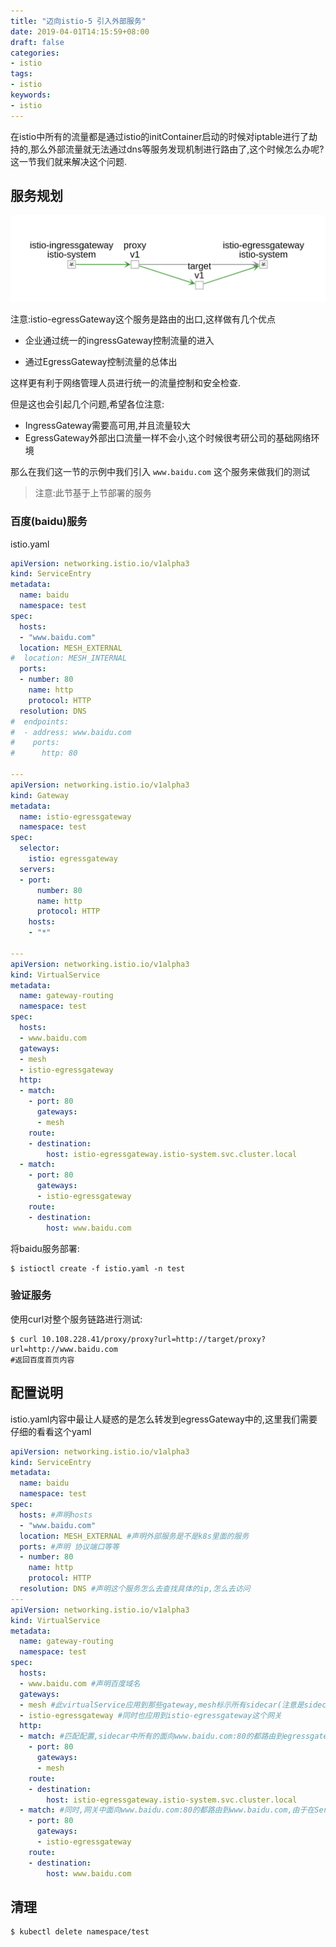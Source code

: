 ```yaml
---
title: "迈向istio-5 引入外部服务"
date: 2019-04-01T14:15:59+08:00
draft: false
categories:
- istio
tags:
- istio
keywords:
- istio
---
```


在istio中所有的流量都是通过istio的initContainer启动的时候对iptable进行了劫持的,那么外部流量就无法通过dns等服务发现机制进行路由了,这个时候怎么办呢? 这一节我们就来解决这个问题.

<!--more-->

## 服务规划

<img src="/post/迈向istio/5-引入外部服务/外部服务.png"/>

注意:istio-egressGateway这个服务是路由的出口,这样做有几个优点

- 企业通过统一的ingressGateway控制流量的进入

- 通过EgressGateway控制流量的总体出

这样更有利于网络管理人员进行统一的流量控制和安全检查.

但是这也会引起几个问题,希望各位注意:

- IngressGateway需要高可用,并且流量较大
- EgressGateway外部出口流量一样不会小,这个时候很考研公司的基础网络环境

那么在我们这一节的示例中我们引入 `www.baidu.com` 这个服务来做我们的测试

> 注意:此节基于上节部署的服务

### 百度(baidu)服务

istio.yaml

```yaml
apiVersion: networking.istio.io/v1alpha3
kind: ServiceEntry
metadata:
  name: baidu
  namespace: test
spec:
  hosts:
  - "www.baidu.com"
  location: MESH_EXTERNAL
#  location: MESH_INTERNAL
  ports:
  - number: 80
    name: http
    protocol: HTTP
  resolution: DNS
#  endpoints:
#  - address: www.baidu.com
#    ports:
#      http: 80

---
apiVersion: networking.istio.io/v1alpha3
kind: Gateway
metadata:
  name: istio-egressgateway
  namespace: test
spec:
  selector:
    istio: egressgateway
  servers:
  - port:
      number: 80
      name: http
      protocol: HTTP
    hosts:
    - "*"

---
apiVersion: networking.istio.io/v1alpha3
kind: VirtualService
metadata:
  name: gateway-routing
  namespace: test
spec:
  hosts:
  - www.baidu.com
  gateways:
  - mesh
  - istio-egressgateway
  http:
  - match:
    - port: 80
      gateways:
      - mesh
    route:
    - destination:
        host: istio-egressgateway.istio-system.svc.cluster.local
  - match:
    - port: 80
      gateways:
      - istio-egressgateway
    route:
    - destination:
        host: www.baidu.com
```
将baidu服务部署:
```shell
$ istioctl create -f istio.yaml -n test
```

### 验证服务

使用curl对整个服务链路进行测试:

```shell
$ curl 10.108.228.41/proxy/proxy?url=http://target/proxy?url=http://www.baidu.com
#返回百度首页内容
```
## 配置说明

istio.yaml内容中最让人疑惑的是怎么转发到egressGateway中的,这里我们需要仔细的看看这个yaml

```yaml
apiVersion: networking.istio.io/v1alpha3
kind: ServiceEntry
metadata:
  name: baidu
  namespace: test
spec:
  hosts: #声明hosts
  - "www.baidu.com"
  location: MESH_EXTERNAL #声明外部服务是不是k8s里面的服务
  ports: #声明 协议端口等等
  - number: 80
    name: http
    protocol: HTTP
  resolution: DNS #声明这个服务怎么去查找具体的ip,怎么去访问
---
apiVersion: networking.istio.io/v1alpha3
kind: VirtualService
metadata:
  name: gateway-routing
  namespace: test
spec:
  hosts:
  - www.baidu.com #声明百度域名
  gateways:
  - mesh #此virtualService应用到那些gateway,mesh标示所有sidecar(注意是sidecar,不包括网关)
  - istio-egressgateway #同时也应用到istio-egressgateway这个网关
  http:
  - match: #匹配配置,sidecar中所有的面向www.baidu.com:80的都路由到egressgateway
    - port: 80
      gateways:
      - mesh 
    route:
    - destination:
        host: istio-egressgateway.istio-system.svc.cluster.local
  - match: #同时,网关中面向www.baidu.com:80的都路由到www.baidu.com,由于在ServiceEntry中已经配置了这个域名,所以会被直接应用ServiceEntry的配置
    - port: 80
      gateways:
      - istio-egressgateway
    route:
    - destination:
        host: www.baidu.com
```
## 清理

```shell
$ kubectl delete namespace/test
```

